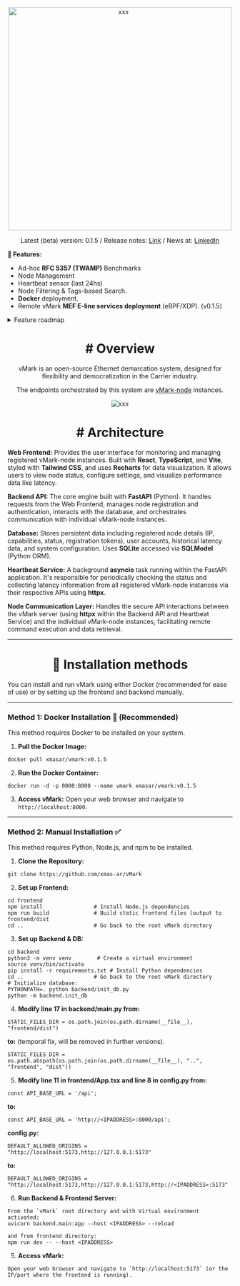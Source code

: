 <p align="center">
  <img src="https://github.com/user-attachments/assets/766164e9-3a5a-46a2-9183-dcfef9bc0aa9" alt="xxx" style="width: 500px; height: auto;">
</p>

<p align="center">Latest (beta) version: 0.1.5 / Release notes: <a href="https://github.com/xmas-ar/vMark/blob/main/docs/base/release_notes.md">Link</a> / News at: <a href="https://linkedin.com/company/pathgate">LinkedIn</a> </p></p>

**🚀 Features:**
- Ad-hoc **RFC 5357 (TWAMP)** Benchmarks
- Node Management
- Heartbeat sensor (last 24hs)
- Node Filtering & Tags-based Search.
- **Docker** deployment.
- Remote vMark **MEF E-line services deployment** (eBPF/XDP). (v0.1.5)


<details>

  <summary>Feature roadmap</summary>
  
  
  ```
   1. Benchmarks:
  
  - Throughput / Latency / Frame Loss (RFC 2544).
  - Back-to-Back and Jitter Testing.
  - Packet Delay Variation (PDV) for voice/video service assurance. 
  - Path MTU Discovery (detect fragmentation issues)
  
  2. Performance Assurance
  
  - 24/7 Service Assurance sessions (XDP BFD implementation).
  - Ethernet OAM CFM/LFM. (IEEE 802.1ag / Y.1731)
  
  3. Automation
  
  - Scheduled Tests (hourly, daily, during maintenance windows)
  - Threshold-Based Alerts (ex: latency > 5 ms triggers an alert)
  - Trend Analysis and Forecasting (AI/ML for predicting future problems, suggest fixes)
  - Dynamic Baseline Learning

  4. Observability metrics
  - Flow Export and Analysis (NetFlow, sFlow, IPFIX support)
  - Real-Time Packet Capture (Wireshark-style exports)
  - Live Traffic Statistics (bandwidth per port, errors, discards, CRCs, etc.)
  - Interface Health Monitoring (up/down, speed mismatches, duplex mismatches)
  
  5. Protocol Support and Flexibility
  
  - DPDK/VPP
  - VLAN, QinQ, MPLS, Segment Routing aware
  - Option for encrypted link testing (IPSec, MACsec links)
  - MEF3 compliance.
  - Timing protocols support (ITU-T G.8262 Sync-E and IEEE 1588v2)
  
  5. UX and Integrations
  
  - Multi-Tenant Support (so multiple users can run tests in parallel)
  - Authentication/Authorization (LDAP, OIDC)
  - Report Generation (PDF/HTML reports after test runs)
  
  6. Advanced Features:
  
  - Adaptive holistic Testing (group tests report that changes dynamically based on live results)
  ```
  
</details>



<h2 align="center"></h2>
<h1 align="center"># Overview</h1>


<p align="center">vMark is an open-source Ethernet demarcation system, designed for flexibility and democratization in the Carrier industry.</p>

<p align="center">The endpoints orchestrated by this system are <a href="https://github.com/xmas-ar/vMark-node">vMark-node</a> instances. </p>


<p align="center">
  <img src="https://github.com/user-attachments/assets/6742fd46-3a9b-4f7d-9685-8abb3e203397" alt="xxx">
</p>

<h1 align="center"># Architecture</h1>

**Web Frontend:**
Provides the user interface for monitoring and managing registered vMark-node instances. Built with **React**, **TypeScript**, and **Vite**, styled with **Tailwind CSS**, and uses **Recharts** for data visualization. It allows users to view node status, configure settings, and visualize performance data like latency.

**Backend API:**
The core engine built with **FastAPI** (Python). It handles requests from the Web Frontend, manages node registration and authentication, interacts with the database, and orchestrates communication with individual vMark-node instances.

**Database:**
Stores persistent data including registered node details (IP, capabilities, status, registration tokens), user accounts, historical latency data, and system configuration. Uses **SQLite** accessed via **SQLModel** (Python ORM).

**Heartbeat Service:**
A background **asyncio** task running within the FastAPI application. It's responsible for periodically checking the status and collecting latency information from all registered vMark-node instances via their respective APIs using **httpx**.

**Node Communication Layer:**
Handles the secure API interactions between the vMark server (using **httpx** within the Backend API and Heartbeat Service) and the individual vMark-node instances, facilitating remote command execution and data retrieval.

___

<h1 align="center">📎 Installation methods</h1>

You can install and run vMark using either Docker (recommended for ease of use) or by setting up the frontend and backend manually.

___

### Method 1: Docker Installation 🔄 (Recommended)

This method requires Docker to be installed on your system.

1.  **Pull the Docker Image:**

```
docker pull xmasar/vmark:v0.1.5
```

2.  **Run the Docker Container:**
```
docker run -d -p 8000:8000 --name vmark xmasar/vmark:v0.1.5
```

3.  **Access vMark:** Open your web browser and navigate to `http://localhost:8000`.

___
### Method 2: Manual Installation ✅

This method requires Python, Node.js, and npm to be installed.

1.  **Clone the Repository:**
   
```
git clone https://github.com/xmas-ar/vMark
```

2.  **Set up Frontend:**

```
cd frontend
npm install                # Install Node.js dependencies
npm run build              # Build static frontend files (output to frontend/dist
cd ..                      # Go back to the root vMark directory
```

3.  **Set up Backend & DB:**

```
cd backend
python3 -m venv venv        # Create a virtual environment
source venv/bin/activate
pip install -r requirements.txt # Install Python dependencies
cd ..                      # Go back to the root vMark directory
# Initialize database:
PYTHONPATH=. python backend/init_db.py
python -m backend.init_db
```

4.  **Modify line 17 in backend/main.py from:**
```
STATIC_FILES_DIR = os.path.join(os.path.dirname(__file__), "frontend/dist")
```
**to:** (temporal fix, will be removed in further versions).
```
STATIC_FILES_DIR = os.path.abspath(os.path.join(os.path.dirname(__file__), "..", "frontend", "dist"))
```

5.  **Modify line 11 in frontend/App.tsx and line 8 in config.py from:**
```
const API_BASE_URL = '/api';
```
**to:**
```
const API_BASE_URL = 'http://<IPADDRESS>:8000/api';
```
**config.py:**
```
DEFAULT_ALLOWED_ORIGINS = "http://localhost:5173,http://127.0.0.1:5173"
```
**to:**
```
DEFAULT_ALLOWED_ORIGINS = "http://localhost:5173,http://127.0.0.1:5173,http://<IPADDRESS>:5173"
```
  
6.  **Run Backend & Frontend Server:**

```
From the `vMark` root directory and with Virtual environment activated:
uvicorn backend.main:app --host <IPADDRESS> --reload

and from frontend directory:
npm run dev -- --host <IPADDRESS>
```


5.  **Access vMark:**

```
Open your web browser and navigate to `http://localhost:5173` (or the IP/port where the frontend is running).

```
